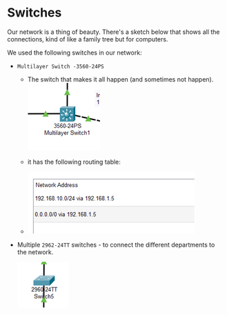 # Switches

Our network is a thing of beauty. There's a sketch below that shows all the connections, kind of like a family tree but for computers.

We used the following switches in our network:

- `Multilayer Switch -3560-24PS ` 
   -   The switch that makes it all happen (and sometimes not happen).
    ![alt text](assets/multilayer.png)

     - it has the following routing table:
   - 
     ![alt text](assets/routing-multilayer.png)

- Multiple `2962-24TT` switches - to connect the different departments to the network.
  
     ![alt text](assets/switch.png)